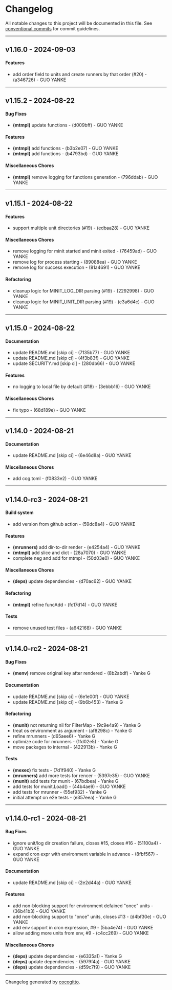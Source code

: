 # Changelog
All notable changes to this project will be documented in this file. See [conventional commits](https://www.conventionalcommits.org/) for commit guidelines.

- - -
## v1.16.0 - 2024-09-03
#### Features
- add order field to units and create runners by that order (#20) - (a346726) - GUO YANKE

- - -

## v1.15.2 - 2024-08-22
#### Bug Fixes
- **(mtmpl)** update functions - (d009bff) - GUO YANKE
#### Features
- **(mtmpl)** add functions - (b3b2e07) - GUO YANKE
- **(mtmpl)** add functions - (b4793bd) - GUO YANKE
#### Miscellaneous Chores
- **(mtmpl)** remove logging for functions generation - (796ddab) - GUO YANKE

- - -

## v1.15.1 - 2024-08-22
#### Features
- support multiple unit directories (#19) - (edbaa28) - GUO YANKE
#### Miscellaneous Chores
- remove logging for minit started and minit exited - (76459ad) - GUO YANKE
- remove log for process starting - (89088ea) - GUO YANKE
- remove log for success execution - (81a4691) - GUO YANKE
#### Refactoring
- cleanup logic for MINIT_LOG_DIR parsing (#19) - (2292998) - GUO YANKE
- cleanup logic for MINIT_UNIT_DIR parsing (#19) - (c3a6d4c) - GUO YANKE

- - -

## v1.15.0 - 2024-08-22
#### Documentation
- update README.md [skip ci] - (7135b77) - GUO YANKE
- update README.md [skip ci] - (4f3b83f) - GUO YANKE
- update SECURITY.md [skip ci] - (280db66) - GUO YANKE
#### Features
- no logging to local file by default (#18) - (3ebbb16) - GUO YANKE
#### Miscellaneous Chores
- fix typo - (68d189e) - GUO YANKE

- - -

## v1.14.0 - 2024-08-21
#### Documentation
- update README.md [skip ci] - (6e46d8a) - GUO YANKE
#### Miscellaneous Chores
- add cog.toml - (f0833e2) - GUO YANKE

- - -

## v1.14.0-rc3 - 2024-08-21
#### Build system
- add version from github action - (59dc8a4) - GUO YANKE
#### Features
- **(mrunners)** add dir-to-dir render - (e4254a4) - GUO YANKE
- **(mtmpl)** add slice and dict - (28a7070) - GUO YANKE
- complete neg and add for mtmpl - (50d03e0) - GUO YANKE
#### Miscellaneous Chores
- **(deps)** update dependencies - (d70ac62) - GUO YANKE
#### Refactoring
- **(mtmpl)** refine funcAdd - (fc17d14) - GUO YANKE
#### Tests
- remove unused test files - (a642168) - GUO YANKE

- - -

## v1.14.0-rc2 - 2024-08-21
#### Bug Fixes
- **(menv)** remove original key after rendered - (8b2abdf) - Yanke G
#### Documentation
- update README.md [skip ci] - (6e1e00f) - GUO YANKE
- update README.md [skip ci] - (9b6b453) - Yanke G
#### Refactoring
- **(munit)** not returning nil for FilterMap - (9c9e4a9) - Yanke G
- treat os environment as argument - (af8298c) - Yanke G
- refine mrunners - (d65aee6) - Yanke G
- optimize code for mrunners - (1fd02e5) - Yanke G
- move packages to internal - (422913b) - Yanke G
#### Tests
- **(mexec)** fix tests - (7d1f940) - Yanke G
- **(mrunners)** add more tests for rencer - (5397e35) - GUO YANKE
- **(munit)** add tests for munit - (67bdbea) - Yanke G
- add tests for munit.Load() - (44b4ae9) - GUO YANKE
- add tests for mrunner - (55ef932) - Yanke G
- initial attempt on e2e tests - (e357eea) - Yanke G

- - -

## v1.14.0-rc1 - 2024-08-21
#### Bug Fixes
- ignore unit/log dir creation failure, closes #15, closes #16 - (51100a4) - GUO YANKE
- expand cron expr with environment variable in advance - (8fbf567) - GUO YANKE
#### Documentation
- update README.md [skip ci] - (2e2d44a) - GUO YANKE
#### Features
- add non-blocking support for environment defained "once" units - (36b41b3) - GUO YANKE
- add non-blocking support to "once" units, closes #13 - (d4bf30e) - GUO YANKE
- add env support in cron expression, #9 - (5ba4e74) - GUO YANKE
- allow adding more units from env, #9 - (c4cc269) - GUO YANKE
#### Miscellaneous Chores
- **(deps)** update dependencies - (e6335a1) - Yanke G
- **(deps)** update dependencies - (5979f4a) - GUO YANKE
- **(deps)** update dependencies - (d59c7f9) - GUO YANKE

- - -

Changelog generated by [cocogitto](https://github.com/cocogitto/cocogitto).